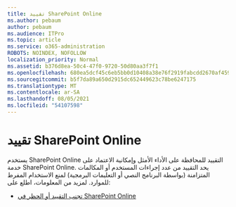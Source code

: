 ```yaml
---
title: تقييد SharePoint Online
ms.author: pebaum
author: pebaum
ms.audience: ITPro
ms.topic: article
ms.service: o365-administration
ROBOTS: NOINDEX, NOFOLLOW
localization_priority: Normal
ms.assetid: b376d8ea-50c4-47f0-9720-50d80aa3f7f1
ms.openlocfilehash: 680ea5dcf45c6eb5bb0d10408a38e76f2919fabcdd2670af45969ea6f9249b35
ms.sourcegitcommit: b5f7da89a650d2915dc652449623c78be6247175
ms.translationtype: MT
ms.contentlocale: ar-SA
ms.lasthandoff: 08/05/2021
ms.locfileid: "54107598"
---
```

# <a name="sharepoint-online-throttling"></a>تقييد SharePoint Online

يستخدم SharePoint Online التقييد للمحافظة على الأداء الأمثل وإمكانية الاعتماد على خدمة SharePoint Online. يحد التقييد من عدد إجراءات المستخدم أو المكالمات المتزامنة (بواسطة البرنامج النصي أو التعليمات البرمجية) لمنع الاستخدام المفرط للموارد. لمزيد من المعلومات، اطلع على:

- [تجنب التقييد أو الحظر في SharePoint Online](https://docs.microsoft.com/sharepoint/dev/general-development/how-to-avoid-getting-throttled-or-blocked-in-sharepoint-online)
